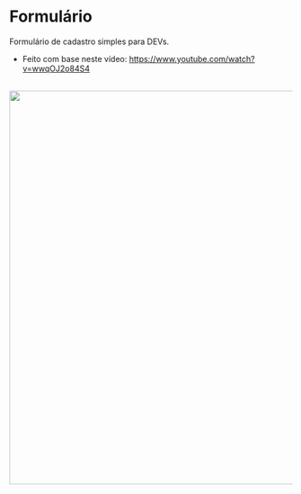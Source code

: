 # Formulário
Formulário de cadastro simples para DEVs. 
* Feito com base neste vídeo:  https://www.youtube.com/watch?v=wwqOJ2o84S4
<br>
<div align="center">
  <img src="https://user-images.githubusercontent.com/101531485/160144174-045055d1-8bb2-41d2-9c83-da4f2e382ba3.PNG" width="700px" />
</div>
